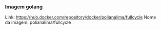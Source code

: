 ### Imagem golang
Link: https://hub.docker.com/repository/docker/polianalima/fullcycle
Nome da imagem: polianalima/fullcycle
